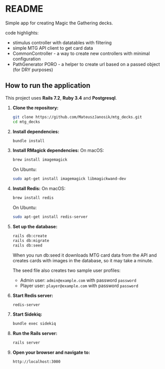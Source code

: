 # README

Simple app for creating Magic the Gathering decks.

code highlights:
- stimulus controller with datatables with filtering
- simple MTG API client to get card data
- CommonController - a way to create new controllers with minimal configuration
- PathGenerator PORO - a helper to create url based on a passed object (for DRY purposes)

## How to run the application

This project uses **Rails 7.2**, **Ruby 3.4** and **Postgresql**.

1. **Clone the repository:**
    ```sh
    git clone https://github.com/MateuszJanosik/mtg_decks.git
    cd mtg_decks
    ```

2. **Install dependencies:**
    ```sh
    bundle install
    ```

3. **Install RMagick dependencies:**
    On macOS:
    ```sh
    brew install imagemagick
    ```
    On Ubuntu:
    ```sh
    sudo apt-get install imagemagick libmagickwand-dev
    ```

4. **Install Redis:**
    On macOS:
    ```sh
    brew install redis
    ```
    On Ubuntu:
    ```sh
    sudo apt-get install redis-server
    ```

5. **Set up the database:**
    ```sh
    rails db:create
    rails db:migrate
    rails db:seed
    ```
    When you run db:seed it downloads MTG card data from the API and creates cards with images in the database, so it may take a minute.
    
    The seed file also creates two sample user profiles:
    - Admin user: `admin@example.com` with password `password`
    - Player user: `player@example.com` with password `password`

6. **Start Redis server:**
    ```sh
    redis-server
    ```

7. **Start Sidekiq:**
    ```sh
    bundle exec sidekiq
    ```

8. **Run the Rails server:**
    ```sh
    rails server
    ```

9. **Open your browser and navigate to:**
    ```
    http://localhost:3000
    ```
